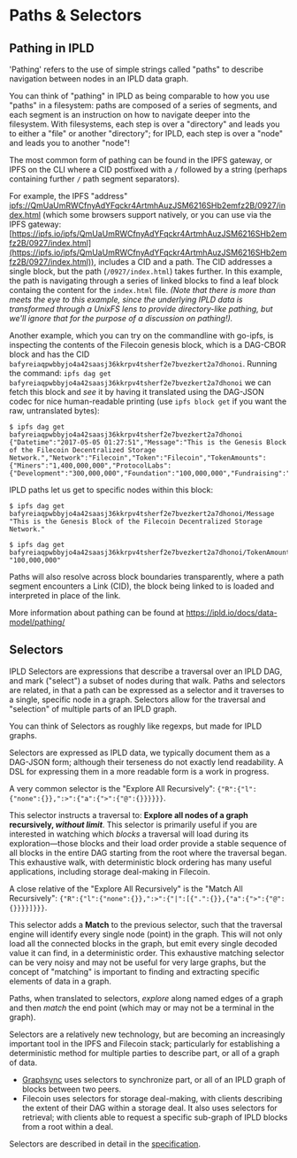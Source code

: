 # Paths & Selectors

## Pathing in IPLD

'Pathing' refers to the use of simple strings called "paths" to describe navigation between nodes in an IPLD data graph.

You can think of "pathing" in IPLD as being comparable to how you use "paths" in a filesystem: paths are composed of a series of segments, and each segment is an instruction on how to navigate deeper into the filesystem. With filesystems, each step is over a "directory" and leads you to either a "file" or another "directory"; for IPLD, each step is over a "node" and leads you to another "node"!

The most common form of pathing can be found in the IPFS gateway, or IPFS on the CLI where a CID postfixed with a `/` followed by a string (perhaps containing further `/` path segment separators).

For example, the IPFS "address" [ipfs://QmUaUmRWCfnyAdYFqckr4ArtmhAuzJSM6216SHb2emfz2B/0927/index.html](ipfs://QmUaUmRWCfnyAdYFqckr4ArtmhAuzJSM6216SHb2emfz2B/0927/index.html) (which some browsers support natively, or you can use via the IPFS gateway: [https://ipfs.io/ipfs/QmUaUmRWCfnyAdYFqckr4ArtmhAuzJSM6216SHb2emfz2B/0927/index.html](https://ipfs.io/ipfs/QmUaUmRWCfnyAdYFqckr4ArtmhAuzJSM6216SHb2emfz2B/0927/index.html)), includes a CID and a path. The CID addresses a single block, but the path (`/0927/index.html`) takes further. In this example, the path is navigating through a series of linked blocks to find a leaf block containg the content for the `index.html` file. *(Note that there is more than meets the eye to this example, since the underlying IPLD data is transformed through a UnixFS lens to provide directory-like pathing, but we'll ignore that for the purpose of a discussion on pathing!).*

Another example, which you can try on the commandline with go-ipfs, is inspecting the contents of the Filecoin genesis block, which is a DAG-CBOR block and has the CID `bafyreiaqpwbbyjo4a42saasj36kkrpv4tsherf2e7bvezkert2a7dhonoi`. Running the command: `ipfs dag get bafyreiaqpwbbyjo4a42saasj36kkrpv4tsherf2e7bvezkert2a7dhonoi` we can fetch this block and _see_ it by having it translated using the DAG-JSON codec for nice human-readable printing (use `ipfs block get` if you want the raw, untranslated bytes):

```
$ ipfs dag get bafyreiaqpwbbyjo4a42saasj36kkrpv4tsherf2e7bvezkert2a7dhonoi
{"Datetime":"2017-05-05 01:27:51","Message":"This is the Genesis Block of the Filecoin Decentralized Storage Network.","Network":"Filecoin","Token":"Filecoin","TokenAmounts":{"Miners":"1,400,000,000","ProtocolLabs":{"Development":"300,000,000","Foundation":"100,000,000","Fundraising":"200,000,000"},"TotalSupply":"2,000,000,000"}}
```

IPLD paths let us get to specific nodes within this block:

```
$ ipfs dag get bafyreiaqpwbbyjo4a42saasj36kkrpv4tsherf2e7bvezkert2a7dhonoi/Message
"This is the Genesis Block of the Filecoin Decentralized Storage Network."

$ ipfs dag get bafyreiaqpwbbyjo4a42saasj36kkrpv4tsherf2e7bvezkert2a7dhonoi/TokenAmounts/ProtocolLabs/Foundation
"100,000,000"
```

Paths will also resolve across block boundaries transparently, where a path segment encounters a Link (CID), the block being linked to is loaded and interpreted in place of the link.

More information about pathing can be found at https://ipld.io/docs/data-model/pathing/

## Selectors

IPLD Selectors are expressions that describe a traversal over an IPLD DAG, and mark ("select") a subset of nodes during that walk. Paths and selectors are related, in that a path can be expressed as a selector and it traverses to a single, specific node in a graph. Selectors allow for the traversal and "selection" of multiple parts of an IPLD graph.

You can think of Selectors as roughly like regexps, but made for IPLD graphs.

Selectors are expressed as IPLD data, we typically document them as a DAG-JSON form; although their terseness do not exactly lend readability. A DSL for expressing them in a more readable form is a work in progress.

A very common selector is the "Explore All Recursively": `{"R":{"l":{"none":{}},":>":{"a":{">":{"@":{}}}}}}`.

This selector instructs a traversal to: **Explore all nodes of a graph recursively, _without limit_**. This selector is primarily useful if you are interested in watching which *blocks* a traversal will load during its exploration—those blocks and their load order provide a stable sequence of all blocks in the entire DAG starting from the root where the traversal began. This exhaustive walk, with deterministic block ordering has many useful applications, including storage deal-making in Filecoin.

A close relative of the "Explore All Recursively" is the "Match All Recursively": `{"R":{"l":{"none":{}},":>":{"|":[{".":{}},{"a":{">":{"@":{}}}}]}}}`.

This selector adds a **Match** to the previous selector, such that the traversal engine will identify every single node (point) in the graph. This will not only load all the connected blocks in the graph, but emit every single decoded value it can find, in a deterministic order. This exhaustive matching selector can be very noisy and may not be useful for very large graphs, but the concept of "matching" is important to finding and extracting specific elements of data in a graph.

Paths, when translated to selectors, *explore* along named edges of a graph and then *match* the end point (which may or may not be a terminal in the graph).

Selectors are a relatively new technology, but are becoming an increasingly important tool in the IPFS and Filecoin stack; particularly for establishing a deterministic method for multiple parties to describe part, or all of a graph of data.

* [Graphsync](https://ipld.io/specs/transport/graphsync/) uses selectors to synchronize part, or all of an IPLD graph of blocks between two peers.
* Filecoin uses selectors for storage deal-making, with clients describing the extent of their DAG within a storage deal. It also uses selectors for retrieval; with clients able to request a specific sub-graph of IPLD blocks from a root within a deal.

Selectors are described in detail in the [specification](https://ipld.io/specs/selectors/).
